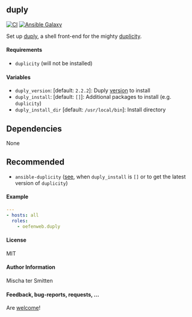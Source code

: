 ## duply

[![CI](https://github.com/Oefenweb/ansible-duply/workflows/CI/badge.svg)](https://github.com/Oefenweb/ansible-duply/actions?query=workflow%3ACI)
[![Ansible Galaxy](http://img.shields.io/badge/ansible--galaxy-duply-blue.svg)](https://galaxy.ansible.com/Oefenweb/duply)

Set up [duply](http://duply.net/), a shell front-end for the mighty [duplicity](http://duplicity.nongnu.org/).

#### Requirements

* `duplicity` (will not be installed)

#### Variables

* `duply_version`: [default: `2.2.2`]: Duply [version](https://github.com/Oefenweb/duply/releases) to install
* `duply_install`: [default: `[]`]: Additional packages to install (e.g. `duplicity`)
* `duply_install_dir` [default: `/usr/local/bin`]: Install directory

## Dependencies

None

## Recommended

* `ansible-duplicity` ([see](https://github.com/Oefenweb/ansible-duplicity), when `duply_install` is `[]` or to get the latest version of `duplicity`)

#### Example

```yaml
---
- hosts: all
  roles:
    - oefenweb.duply
```

#### License

MIT

#### Author Information

Mischa ter Smitten

#### Feedback, bug-reports, requests, ...

Are [welcome](https://github.com/Oefenweb/ansible-duply/issues)!
